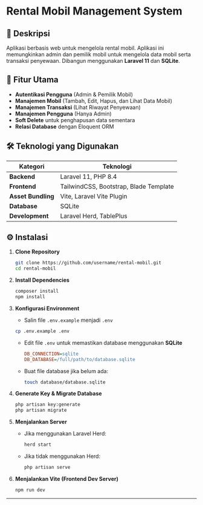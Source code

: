 # Rental Mobil Management System

## 📌 Deskripsi

Aplikasi berbasis web untuk mengelola rental mobil. Aplikasi ini memungkinkan admin dan pemilik mobil untuk mengelola data mobil serta transaksi penyewaan. Dibangun menggunakan **Laravel 11** dan **SQLite**.

## 🚀 Fitur Utama

- **Autentikasi Pengguna** (Admin & Pemilik Mobil)
- **Manajemen Mobil** (Tambah, Edit, Hapus, dan Lihat Data Mobil)
- **Manajemen Transaksi** (Lihat Riwayat Penyewaan)
- **Manajemen Pengguna** (Hanya Admin)
- **Soft Delete** untuk penghapusan data sementara
- **Relasi Database** dengan Eloquent ORM

## 🛠️ Teknologi yang Digunakan

| **Kategori**       | **Teknologi**                         |
| ------------------ | ------------------------------------- |
| **Backend**        | Laravel 11, PHP 8.4                   |
| **Frontend**       | TailwindCSS, Bootstrap, Blade Template|
| **Asset Bundling** | Vite, Laravel Vite Plugin             |
| **Database**       | SQLite                                |
| **Development**    | Laravel Herd, TablePlus               |

## ⚙️ Instalasi

1. **Clone Repository**

   ```bash
   git clone https://github.com/username/rental-mobil.git
   cd rental-mobil
   ```

2. **Install Dependencies**

   ```bash
   composer install
   npm install
   ```

3. **Konfigurasi Environment**

   - Salin file `.env.example` menjadi `.env`

   ```bash
   cp .env.example .env
   ```

   - Edit file `.env` untuk memastikan database menggunakan **SQLite**
     ```ini
     DB_CONNECTION=sqlite
     DB_DATABASE=/full/path/to/database.sqlite
     ```
   - Buat file database jika belum ada:
     ```bash
     touch database/database.sqlite
     ```

4. **Generate Key & Migrate Database**

   ```bash
   php artisan key:generate
   php artisan migrate
   ```

5. **Menjalankan Server**

   - Jika menggunakan Laravel Herd:
     ```bash
     herd start
     ```
   - Jika tidak menggunakan Herd:
     ```bash
     php artisan serve
     ```

6. **Menjalankan Vite (Frontend Dev Server)**

   ```bash
   npm run dev
   ```
---
